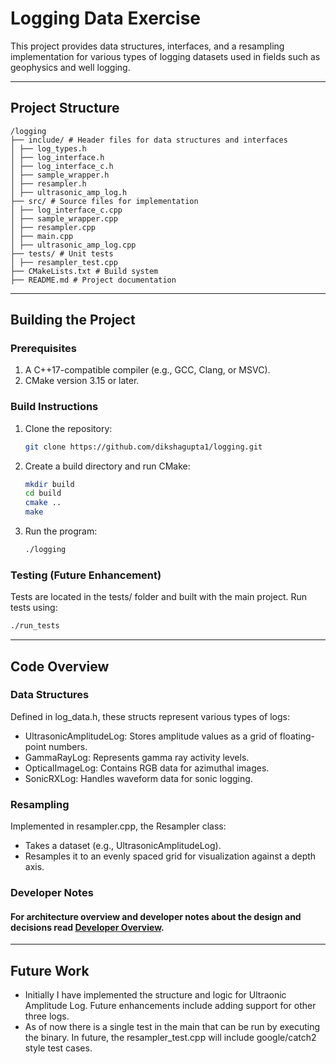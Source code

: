 # Logging Data Exercise

This project provides data structures, interfaces, and a resampling implementation for various types of logging datasets used in fields such as geophysics and well logging.

---

## **Project Structure**
```
/logging 
├── include/ # Header files for data structures and interfaces 
│ ├── log_types.h 
│ ├── log_interface.h
│ ├── log_interface_c.h
│ ├── sample_wrapper.h
│ ├── resampler.h
│ ├── ultrasonic_amp_log.h 
├── src/ # Source files for implementation
│ ├── log_interface_c.cpp
│ ├── sample_wrapper.cpp
│ ├── resampler.cpp 
│ ├── main.cpp 
│ ├── ultrasonic_amp_log.cpp
├── tests/ # Unit tests 
│ ├── resampler_test.cpp 
├── CMakeLists.txt # Build system 
├── README.md # Project documentation
```

---

## **Building the Project**

### Prerequisites
1. A C++17-compatible compiler (e.g., GCC, Clang, or MSVC).
2. CMake version 3.15 or later.

### Build Instructions
1. Clone the repository:
   ```bash
   git clone https://github.com/dikshagupta1/logging.git
2. Create a build directory and run CMake:
    ```bash
    mkdir build
    cd build
    cmake ..
    make
3. Run the program:
    ```bash
    ./logging

### Testing (Future Enhancement)
Tests are located in the tests/ folder and built with the main project. Run tests using:
```bash
./run_tests
```

---

## **Code Overview**
### Data Structures
Defined in log_data.h, these structs represent various types of logs:

- UltrasonicAmplitudeLog: Stores amplitude values as a grid of floating-point numbers.
- GammaRayLog: Represents gamma ray activity levels.
- OpticalImageLog: Contains RGB data for azimuthal images.
- SonicRXLog: Handles waveform data for sonic logging.

### Resampling
Implemented in resampler.cpp, the Resampler class:

- Takes a dataset (e.g., UltrasonicAmplitudeLog).
- Resamples it to an evenly spaced grid for visualization against a depth axis.

### Developer Notes
#### For architecture overview and developer notes about the design and decisions read [Developer Overview](DEVELOPER_OVERVIEW.md).

---
## **Future Work**
- Initially I have implemented the structure and logic for Ultraonic Amplitude Log. Future enhancements include adding support for other three logs.
- As of now there is a single test in the main that can be run by executing the binary. In future, the resampler_test.cpp will include google/catch2 style test cases.







